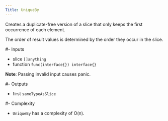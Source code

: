 ```yaml
---
Title: UniqueBy
---
```


Creates a duplicate-free version of a slice that only
keeps the first occurrence of each element.

The order of result values is determined by the order
they occur in the slice.

#- Inputs
- slice `[]anything`
- function `func(interface{}) interface{}`

**Note**: Passing invalid input causes panic.

#- Outputs
- first `sameTypeAsSlice`

#- Complexity
- `UniqueBy` has a complexity of O(n).